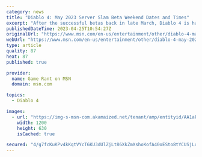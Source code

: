 ```yaml
---
category: news
title: "Diablo 4: May 2023 Server Slam Beta Weekend Dates and Times"
excerpt: "After the successful betas back in late March, Diablo 4 is having another beta weekend that will be in mid-May 2023 before the full release in June."
publishedDateTime: 2023-04-25T10:54:27Z
originalUrl: "https://www.msn.com/en-us/entertainment/other/diablo-4-may-2023-server-slam-beta-weekend-dates-and-times/ar-AA1ako1S"
webUrl: "https://www.msn.com/en-us/entertainment/other/diablo-4-may-2023-server-slam-beta-weekend-dates-and-times/ar-AA1ako1S"
type: article
quality: 87
heat: 87
published: true

provider:
  name: Game Rant on MSN
  domain: msn.com

topics:
  - Diablo 4

images:
  - url: "https://img-s-msn-com.akamaized.net/tenant/amp/entityid/AA1akAxu.img?h=630&w=1200&m=6&q=60&o=t&l=f&f=jpg"
    width: 1200
    height: 630
    isCached: true

secured: "4/g7fcKuKPv4kKqtVYcT6KU3dUlZjLt86XkZmXshoKofA40oESto8tYCUSjLq/Eu7bm5jafp5DwdUQmegnDKYfZaiFaIlLf8kemcOzjthsYaB0FiX5CRnNLu1WhIAfNk2iW5iBGCeFZBADe1mqIFdYYwpbv/ku4x1DQJfIzhAwkGgkvYpNQ8hKwIGEToAOzq8dii8nn5n0F8Ul+aZgqNAFoIBsAYL/DmD9wHxsh+66qZ2htYwkbrwQhyzqKNT4+Y9K+h5uW+8AaLUf+lKLAO0Etx9vL+Lnj6CMzlJ0bCKChfwij0oWSiGRQ827umWuZ1gyr51eOAVK8XxxkCpeTYaKT1RIFGhZAyAlVHMEqaqns=;VviyxuXo+b+oTZTNzptDSQ=="
---
```


